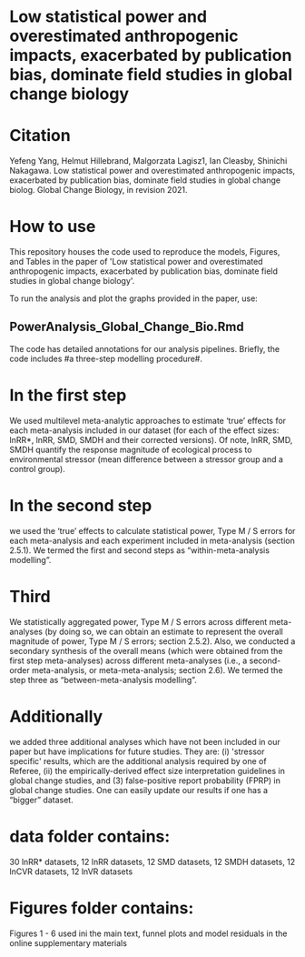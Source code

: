 # Low statistical power and overestimated anthropogenic impacts, exacerbated by publication bias, dominate field studies in global change biology

# Citation
Yefeng Yang, Helmut Hillebrand, Malgorzata Lagisz1, Ian Cleasby, Shinichi Nakagawa. Low statistical power and overestimated anthropogenic impacts, exacerbated by publication bias, dominate field studies in global change biolog. Global Change Biology, in revision 2021.

# How to use
This repository houses the code used to reproduce the models, Figures, and Tables in the paper of 'Low statistical power and overestimated anthropogenic impacts, exacerbated by publication bias, dominate field studies in global change biology'.

To run the analysis and plot the graphs provided in the paper, use: 
## PowerAnalysis_Global_Change_Bio.Rmd

The code has detailed annotations for our analysis pipelines. Briefly, the code includes #a three-step modelling procedure#.

# In the first step
We used multilevel meta-analytic approaches to estimate ‘true’ effects for each meta-analysis included in our dataset (for each of the effect sizes: lnRR*, lnRR, SMD, SMDH and their corrected versions). Of note, lnRR, SMD, SMDH quantify the response magnitude of ecological process to environmental stressor (mean difference between a stressor group and a control group).

# In the second step
we used the ‘true’ effects to calculate statistical power, Type M / S errors for each meta-analysis and each experiment included in meta-analysis (section 2.5.1). We termed the first and second steps as “within-meta-analysis modelling”. 

# Third
We statistically aggregated power, Type M / S errors across different meta-analyses (by doing so, we can obtain an estimate to represent the overall magnitude of power, Type M / S errors; section 2.5.2). Also, we conducted a secondary synthesis of the overall means (which were obtained from the first step meta-analyses) across different meta-analyses (i.e., a second-order meta-analysis, or meta-meta-analysis; section 2.6). We termed the step three as “between-meta-analysis modelling”.

# Additionally
we added three additional analyses which have not been included in our paper but have implications for future studies. They are: (i) 'stressor specific' results, which are the additional analysis required by one of Referee, (ii) the empirically-derived effect size interpretation guidelines in global change studies, and (3) false-positive report probability (FPRP) in global change studies. One can easily update our results if one has a “bigger” dataset. 

# data folder contains:
30 lnRR* datasets, 12 lnRR datasets, 12 SMD datasets, 12 SMDH datasets, 12 lnCVR datasets, 12 lnVR datasets

# Figures folder contains:
Figures 1 - 6 used ini the main text, funnel plots and model residuals in the online supplementary materials
